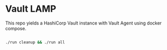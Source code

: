 # Vault LAMP

This repo yields a HashiCorp Vault instance with Vault Agent using docker compose.

```bash

./run cleanup && ./run all

```


